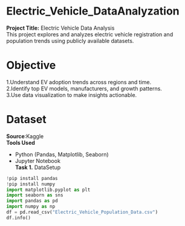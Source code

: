 # Electric_Vehicle_DataAnalyzation
**Project Title:** Electric Vehicle Data Analysis  
This project explores and analyzes electric vehicle registration and population trends using publicly available datasets.  
# Objective   
1.Understand EV adoption trends across regions and time.  
2.Identify top EV models, manufacturers, and growth patterns.  
3.Use data visualization to make insights actionable.  
# Dataset  
**Source**:Kaggle  
 **Tools Used**    
- Python (Pandas, Matplotlib, Seaborn)       
- Jupyter Notebook     
**Task 1.**  DataSetup    
```python  
!pip install pandas  
!pip install numpy 
import matplotlib.pyplot as plt 
import seaborn as sns  
import pandas as pd  
import numpy as np  
df = pd.read_csv("Electric_Vehicle_Population_Data.csv")  
df.info()  
```
  


  

